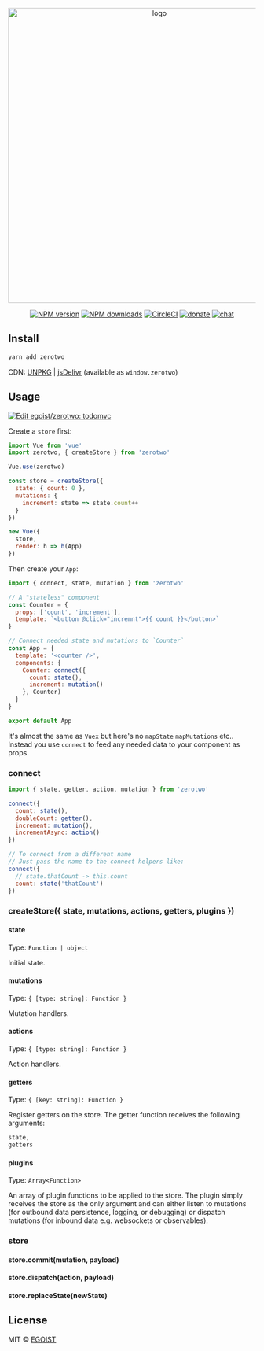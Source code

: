 <p align="center">
<img src="https://user-images.githubusercontent.com/8784712/36010988-48ee5e8e-0d8f-11e8-96bf-08e799d94734.png" alt="logo" width="600">
</p>


<p align="center"><a href="https://npmjs.com/package/zerotwo"><img src="https://img.shields.io/npm/v/zerotwo.svg?style=flat" alt="NPM version"></a> <a href="https://npmjs.com/package/zerotwo"><img src="https://img.shields.io/npm/dm/zerotwo.svg?style=flat" alt="NPM downloads"></a> <a href="https://circleci.com/gh/egoist/zerotwo/tree/master"><img src="https://circleci.com/gh/egoist/zerotwo/tree/master.svg?style=shield" alt="CircleCI"></a>  <a href="https://github.com/egoist/donate"><img src="https://img.shields.io/badge/$-donate-ff69b4.svg?maxAge=2592000&amp;style=flat" alt="donate"></a> <a href="https://chat.egoist.moe"><img src="https://img.shields.io/badge/chat-on%20discord-7289DA.svg?style=flat" alt="chat"></a></p>

## Install

```bash
yarn add zerotwo
```

CDN: [UNPKG](https://unpkg.com/zerotwo/) | [jsDelivr](https://cdn.jsdelivr.net/npm/zerotwo/) (available as `window.zerotwo`)

## Usage

[![Edit egoist/zerotwo: todomvc](https://codesandbox.io/static/img/play-codesandbox.svg)](https://codesandbox.io/s/github/egoist/zerotwo/tree/master/examples/todomvc)

Create a `store` first:

```js
import Vue from 'vue'
import zerotwo, { createStore } from 'zerotwo'

Vue.use(zerotwo)

const store = createStore({
  state: { count: 0 },
  mutations: {
    increment: state => state.count++
  }
})

new Vue({
  store,
  render: h => h(App)
})
```

Then create your `App`:

```js
import { connect, state, mutation } from 'zerotwo'

// A "stateless" component
const Counter = {
  props: ['count', 'increment'],
  template: `<button @click="incremnt">{{ count }}</button>`
}

// Connect needed state and mutations to `Counter`
const App = {
  template: '<counter />',
  components: {
    Counter: connect({
      count: state(),
      increment: mutation()
    }, Counter)
  }
}

export default App
```

It's almost the same as `Vuex` but here's no `mapState` `mapMutations` etc.. Instead you use `connect` to feed any needed data to your component as props.

### connect

```js
import { state, getter, action, mutation } from 'zerotwo'

connect({
  count: state(),
  doubleCount: getter(),
  increment: mutation(),
  incrementAsync: action()
})

// To connect from a different name
// Just pass the name to the connect helpers like:
connect({
  // state.thatCount -> this.count
  count: state('thatCount')
})
```

### createStore({ state, mutations, actions, getters, plugins })

#### state

Type: `Function | object`

Initial state.

#### mutations

Type: `{ [type: string]: Function }`

Mutation handlers.

#### actions

Type: `{ [type: string]: Function }`

Action handlers.

#### getters

Type: `{ [key: string]: Function }`

Register getters on the store. The getter function receives the following arguments:

```js
state,
getters
```

#### plugins

Type: `Array<Function>`

An array of plugin functions to be applied to the store. The plugin simply receives the store as the only argument and can either listen to mutations (for outbound data persistence, logging, or debugging) or dispatch mutations (for inbound data e.g. websockets or observables).

### store

#### store.commit(mutation, payload)

#### store.dispatch(action, payload)

#### store.replaceState(newState)

## License

MIT &copy; [EGOIST](https://github.com/egoist)
